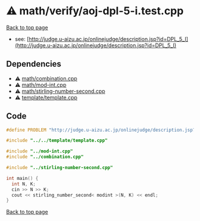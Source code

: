 <!-- mathjax config similar to math.stackexchange -->
<script type="text/javascript" async
  src="https://cdnjs.cloudflare.com/ajax/libs/mathjax/2.7.5/MathJax.js?config=TeX-MML-AM_CHTML">
</script>
<script type="text/x-mathjax-config">
  MathJax.Hub.Config({
    TeX: { equationNumbers: { autoNumber: "AMS" }},
    tex2jax: {
      inlineMath: [ ['$','$'] ],
      processEscapes: true
    },
    "HTML-CSS": { matchFontHeight: false },
    displayAlign: "left",
    displayIndent: "2em"
  });
</script>

<script type="text/javascript" src="https://cdnjs.cloudflare.com/ajax/libs/jquery/3.4.1/jquery.min.js"></script>
<script src="https://cdn.jsdelivr.net/npm/jquery-balloon-js@1.1.2/jquery.balloon.min.js" integrity="sha256-ZEYs9VrgAeNuPvs15E39OsyOJaIkXEEt10fzxJ20+2I=" crossorigin="anonymous"></script>
<script type="text/javascript" src="../../../assets/js/copy-button.js"></script>
<link rel="stylesheet" href="../../../assets/css/copy-button.css" />


# :warning: math/verify/aoj-dpl-5-i.test.cpp


[Back to top page](../../../index.html)

* see: [http://judge.u-aizu.ac.jp/onlinejudge/description.jsp?id=DPL_5_I](http://judge.u-aizu.ac.jp/onlinejudge/description.jsp?id=DPL_5_I)


## Dependencies
* :warning: [math/combination.cpp](../../../library/math/combination.cpp.html)
* :warning: [math/mod-int.cpp](../../../library/math/mod-int.cpp.html)
* :warning: [math/stirling-number-second.cpp](../../../library/math/stirling-number-second.cpp.html)
* :warning: [template/template.cpp](../../../library/template/template.cpp.html)


## Code
```cpp
#define PROBLEM "http://judge.u-aizu.ac.jp/onlinejudge/description.jsp?id=DPL_5_I"

#include "../../template/template.cpp"

#include "../mod-int.cpp"
#include "../combination.cpp"

#include "../stirling-number-second.cpp"

int main() {
  int N, K;
  cin >> N >> K;
  cout << stirling_number_second< modint >(N, K) << endl;
}


```

[Back to top page](../../../index.html)


